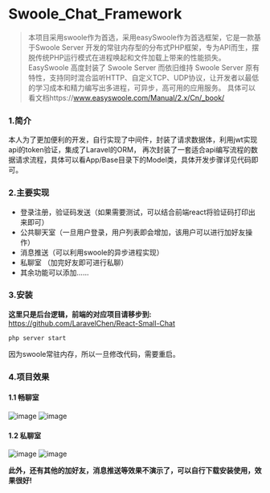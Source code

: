 # Swoole_Chat_Framework
> 本项目采用swoole作为首选，采用easySwoole作为首选框架，它是一款基于Swoole Server 开发的常驻内存型的分布式PHP框架，专为API而生，摆脱传统PHP运行模式在进程唤起和文件加载上带来的性能损失。
EasySwoole 高度封装了 Swoole Server 而依旧维持 Swoole Server 原有特性，支持同时混合监听HTTP、自定义TCP、UDP协议，让开发者以最低的学习成本和精力编写出多进程，可异步，高可用的应用服务。
具体可以看文档https://www.easyswoole.com/Manual/2.x/Cn/_book/

### 1.简介
本人为了更加便利的开发，自行实现了中间件，封装了请求数据体，利用jwt实现api的token验证，集成了Laravel的ORM，
再次封装了一套适合api编写流程的数据请求流程，具体可以看App/Base目录下的Model类，具体开发步骤详见代码即可。

### 2.主要实现
- 登录注册，验证码发送（如果需要测试，可以结合前端react将验证码打印出来即可）
- 公共聊天室（一旦用户登录，用户列表即会增加，该用户可以进行加好友操作）
- 消息推送（可以利用swoole的异步进程实现）
- 私聊室 （加完好友即可进行私聊）
- 其余功能可以添加......

### 3.安装
**这里只是后台逻辑，前端的对应项目请移步到:** https://github.com/LaravelChen/React-Small-Chat
```
php server start
```
因为swoole常驻内存，所以一旦修改代码，需要重启。


### 4.项目效果
#### 1.1 畅聊室
![image](https://github.com/LaravelChen/React-Small-Chat/raw/master/screen/image1.gif)
![image](https://github.com/LaravelChen/React-Small-Chat/raw/master/screen/image2.gif)
#### 1.2 私聊室
![image](https://github.com/LaravelChen/React-Small-Chat/raw/master/screen/image3.gif)
![image](https://github.com/LaravelChen/React-Small-Chat/raw/master/screen/image4.gif)

**此外，还有其他的加好友，消息推送等效果不演示了，可以自行下载安装使用，效果很好!**